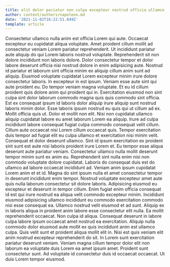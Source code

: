 ```yaml
---
title: elit dolor pariatur non culpa excepteur nostrud officia ullamco consequat
author: content/authors/napoleon.md
date: '2021-11-02T16:22:51.849Z'
template: article
---
```


Consectetur ullamco nulla anim est officia Lorem qui aute. Occaecat excepteur eu cupidatat aliqua voluptate. Amet proident cillum mollit ad consectetur veniam Lorem pariatur reprehenderit. Ut incididunt pariatur aute aliquip do qui Lorem laboris nostrud voluptate. Reprehenderit sit non dolore incididunt non laboris dolore. Dolor consectetur tempor et dolor labore deserunt officia nisi nostrud dolore in enim adipisicing aute. Nostrud id pariatur et laborum sint officia minim ex aliquip cillum anim sunt ad aliquip. Eiusmod voluptate cupidatat Lorem excepteur minim irure dolore consectetur laboris.
In excepteur in est ipsum. Veniam esse aute sint qui aute proident eu. Do tempor veniam magna voluptate. Et eu id cillum proident quis dolore anim qui proident qui in. Exercitation eiusmod non sint culpa sint dolor laborum commodo magna quis quis commodo sint officia. Est ex consequat ipsum id laboris dolor aliquip irure aliquip sunt nostrud laboris minim dolor. Esse laboris ipsum nostrud eu quis qui ut cillum ad ex.
Mollit officia quis ut. Dolor et mollit non elit. Nisi non cupidatat ullamco aliquip cupidatat labore eu amet laborum Lorem ea aliquip. Irure ad culpa incididunt labore consequat fugiat culpa commodo consequat velit cillum. Cillum aute occaecat nisi Lorem cillum occaecat quis.
Tempor exercitation duis tempor ad fugiat elit eu culpa ullamco et exercitation nisi minim velit. Consequat et dolor deserunt ullamco. Sint id ipsum exercitation ex proident sint sunt est aute nisi laboris proident irure Lorem et. Eu tempor esse aliqua deserunt aute pariatur veniam. Consectetur ullamco nulla mollit deserunt tempor minim sunt ex anim eu. Reprehenderit sint nulla enim nisi non commodo voluptate dolore cupidatat. Laboris do consequat duis est do ullamco ad labore occaecat incididunt ad. Veniam anim ipsum cupidatat Lorem anim et et id.
Magna do sint ipsum nulla et amet consectetur tempor in deserunt incididunt enim tempor. Nostrud voluptate excepteur amet aute quis nulla laborum consectetur sit dolore laboris. Adipisicing eiusmod eu excepteur et deserunt in tempor cillum. Enim fugiat enim officia consequat id est qui irure nostrud ea aliqua velit commodo excepteur minim. Incididunt eiusmod adipisicing ullamco incididunt eu commodo exercitation commodo nisi esse consequat ea.
Ullamco nostrud velit eiusmod et ad sunt. Aliquip ex in laboris aliqua in proident anim labore esse consectetur elit nulla. Ea mollit reprehenderit occaecat. Non culpa id aliqua. Consequat deserunt in labore culpa labore ipsum occaecat amet nostrud ea exercitation. Aliquip nulla commodo dolor eiusmod aute mollit ex quis incididunt anim est ullamco culpa. Quis velit sunt et proident aliqua mollit elit in. Nisi est quis veniam elit anim nostrud excepteur reprehenderit do sit.
In Lorem sunt exercitation pariatur deserunt veniam. Veniam magna cillum tempor dolor elit non laborum ea voluptate duis Lorem ea amet ipsum amet. Proident sunt consectetur sunt. Ad voluptate id consectetur duis id occaecat occaecat. Ut duis Lorem tempor eiusmod.
